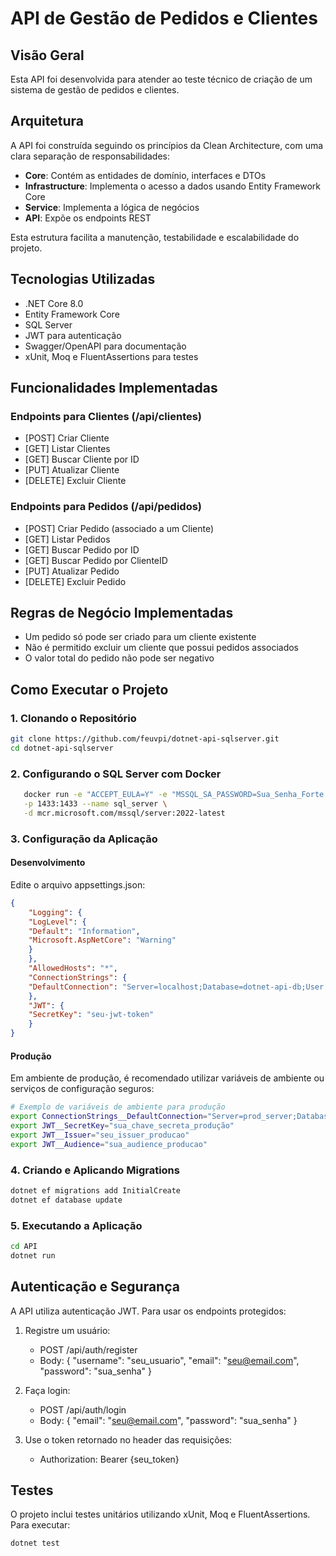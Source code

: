 # API de Gestão de Pedidos e Clientes

## Visão Geral
Esta API foi desenvolvida para atender ao teste técnico de criação de um sistema de gestão de pedidos e clientes.

## Arquitetura
A API foi construída seguindo os princípios da Clean Architecture, com uma clara separação de responsabilidades:

- **Core**: Contém as entidades de domínio, interfaces e DTOs
- **Infrastructure**: Implementa o acesso a dados usando Entity Framework Core
- **Service**: Implementa a lógica de negócios
- **API**: Expõe os endpoints REST

Esta estrutura facilita a manutenção, testabilidade e escalabilidade do projeto.

## Tecnologias Utilizadas
- .NET Core 8.0
- Entity Framework Core
- SQL Server
- JWT para autenticação
- Swagger/OpenAPI para documentação
- xUnit, Moq e FluentAssertions para testes

## Funcionalidades Implementadas

### Endpoints para Clientes (/api/clientes)
- [POST] Criar Cliente
- [GET] Listar Clientes
- [GET] Buscar Cliente por ID
- [PUT] Atualizar Cliente
- [DELETE] Excluir Cliente

### Endpoints para Pedidos (/api/pedidos)
- [POST] Criar Pedido (associado a um Cliente)
- [GET] Listar Pedidos
- [GET] Buscar Pedido por ID
- [GET] Buscar Pedido por ClienteID
- [PUT] Atualizar Pedido
- [DELETE] Excluir Pedido

## Regras de Negócio Implementadas
- Um pedido só pode ser criado para um cliente existente
- Não é permitido excluir um cliente que possui pedidos associados
- O valor total do pedido não pode ser negativo

## Como Executar o Projeto

### 1. Clonando o Repositório 
```bash
git clone https://github.com/feuvpi/dotnet-api-sqlserver.git
cd dotnet-api-sqlserver
```

### 2. Configurando o SQL Server com Docker
```bash
   docker run -e "ACCEPT_EULA=Y" -e "MSSQL_SA_PASSWORD=Sua_Senha_Forte!123" \
   -p 1433:1433 --name sql_server \
   -d mcr.microsoft.com/mssql/server:2022-latest
```

### 3. Configuração da Aplicação
   #### Desenvolvimento
   Edite o arquivo appsettings.json:

```json
{
    "Logging": {
    "LogLevel": {
    "Default": "Information",
    "Microsoft.AspNetCore": "Warning"
    }
    },
    "AllowedHosts": "*",
    "ConnectionStrings": {
    "DefaultConnection": "Server=localhost;Database=dotnet-api-db;User Id=sa;Password=Sua_Senha_Forte!123;TrustServerCertificate=True"
    },
    "JWT": {
    "SecretKey": "seu-jwt-token"
    }
}
```
#### Produção
Em ambiente de produção, é recomendado utilizar variáveis de ambiente ou serviços de configuração seguros:
```bash
# Exemplo de variáveis de ambiente para produção
export ConnectionStrings__DefaultConnection="Server=prod_server;Database=prod_db;User Id=prod_user;Password=prod_password;TrustServerCertificate=True"
export JWT__SecretKey="sua_chave_secreta_produção"
export JWT__Issuer="seu_issuer_producao"
export JWT__Audience="sua_audience_producao"
```

### 4. Criando e Aplicando Migrations
   ```bash
   dotnet ef migrations add InitialCreate
   dotnet ef database update
   ```

### 5. Executando a Aplicação
```bash
cd API
dotnet run
```

## Autenticação e Segurança
A API utiliza autenticação JWT. Para usar os endpoints protegidos:

1. Registre um usuário:
   - POST /api/auth/register 
   - Body: { "username": "seu_usuario", "email": "seu@email.com", "password": "sua_senha" }
   

2. Faça login:
   - POST /api/auth/login 
   - Body: { "email": "seu@email.com", "password": "sua_senha" }


3. Use o token retornado no header das requisições:
   - Authorization: Bearer {seu_token}

## Testes
O projeto inclui testes unitários utilizando xUnit, Moq e FluentAssertions. Para executar:

```bash
dotnet test
```
